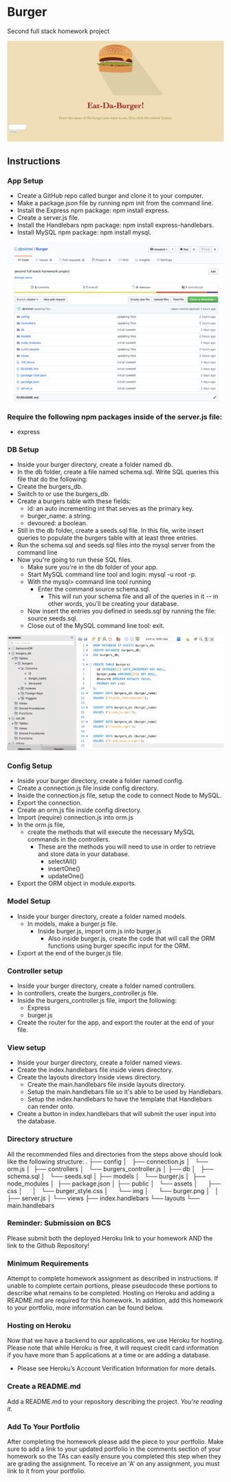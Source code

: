 # Burger
Second full stack homework project

![Image of Burger App](public/assets/images/readme/Burger_App.png)

## Instructions

### App Setup
* Create a GitHub repo called burger and clone it to your computer.
* Make a package.json file by running npm init from the command line.
* Install the Express npm package: npm install express.
* Create a server.js file.
* Install the Handlebars npm package: npm install express-handlebars.
* Install MySQL npm package: npm install mysql.

![Image of Burger Repository](public/assets/images/readme/Burger_Repository.png)

### Require the following npm packages inside of the server.js file:
* express

### DB Setup
* Inside your burger directory, create a folder named db.
* In the db folder, create a file named schema.sql. Write SQL queries this file that do the following:
* Create the burgers_db.
* Switch to or use the burgers_db.
* Create a burgers table with these fields:
    * id: an auto incrementing int that serves as the primary key.
    * burger_name: a string.
    * devoured: a boolean.
* Still in the db folder, create a seeds.sql file. In this file, write insert queries to populate the burgers table with at least three entries.
* Run the schema.sql and seeds.sql files into the mysql server from the command line
* Now you're going to run these SQL files.
    * Make sure you're in the db folder of your app.
    * Start MySQL command line tool and login: mysql -u root -p.
    * With the mysql> command line tool running
        * Enter the command source schema.sql. 
            * This will run your schema file and all of the queries in it -- in other words, you'll be creating your database.
    * Now insert the entries you defined in seeds.sql by running the file: source seeds.sql.
    * Close out of the MySQL command line tool: exit.
    
![Image of Burger Database](public/assets/images/readme/Burger_db.png)

### Config Setup
* Inside your burger directory, create a folder named config.
* Create a connection.js file inside config directory.
* Inside the connection.js file, setup the code to connect Node to MySQL.
* Export the connection.
* Create an orm.js file inside config directory.
* Import (require) connection.js into orm.js
* In the orm.js file, 
    * create the methods that will execute the necessary MySQL commands in the controllers.
        * These are the methods you will need to use in order to retrieve and store data in your database.
            * selectAll()
            * insertOne()
            * updateOne()
* Export the ORM object in module.exports.

### Model Setup
* Inside your burger directory, create a folder named models.
    * In models, make a burger.js file.
        * Inside burger.js, import orm.js into burger.js
            * Also inside burger.js, create the code that will call the ORM functions using burger specific input for the ORM.
* Export at the end of the burger.js file.

### Controller setup
* Inside your burger directory, create a folder named controllers.
* In controllers, create the burgers_controller.js file.
* Inside the burgers_controller.js file, import the following:
    * Express
    * burger.js
* Create the router for the app, and export the router at the end of your file.

### View setup
* Inside your burger directory, create a folder named views.
* Create the index.handlebars file inside views directory.
* Create the layouts directory inside views directory.
    * Create the main.handlebars file inside layouts directory.
    * Setup the main.handlebars file so it's able to be used by Handlebars.
    * Setup the index.handlebars to have the template that Handlebars can render onto.
* Create a button in index.handlebars that will submit the user input into the database.

### Directory structure
All the recommended files and directories from the steps above should look like the following structure:
.
├── config
│   ├── connection.js
│   └── orm.js
│ 
├── controllers
│   └── burgers_controller.js
│
├── db
│   ├── schema.sql
│   └── seeds.sql
│
├── models
│   └── burger.js
│ 
├── node_modules
│ 
├── package.json
│
├── public
│   └── assets
│       ├── css
│       │   └── burger_style.css
│       └── img
│           └── burger.png
│   
│
├── server.js
│
└── views
├── index.handlebars
└── layouts
└── main.handlebars

### Reminder: Submission on BCS
Please submit both the deployed Heroku link to your homework AND the link to the Github Repository!

### Minimum Requirements
Attempt to complete homework assignment as described in instructions. If unable to complete certain portions, please pseudocode these portions to describe what remains to be completed. Hosting on Heroku and adding a README.md are required for this homework. In addition, add this homework to your portfolio, more information can be found below.

### Hosting on Heroku
Now that we have a backend to our applications, we use Heroku for hosting. Please note that while Heroku is free, it will request credit card information if you have more than 5 applications at a time or are adding a database.
* Please see Heroku’s Account Verification Information for more details.

### Create a README.md
Add a README.md to your repository describing the project. *You're reading it.*

### Add To Your Portfolio
After completing the homework please add the piece to your portfolio. Make sure to add a link to your updated portfolio in the comments section of your homework so the TAs can easily ensure you completed this step when they are grading the assignment. To receive an 'A' on any assignment, you must link to it from your portfolio.
